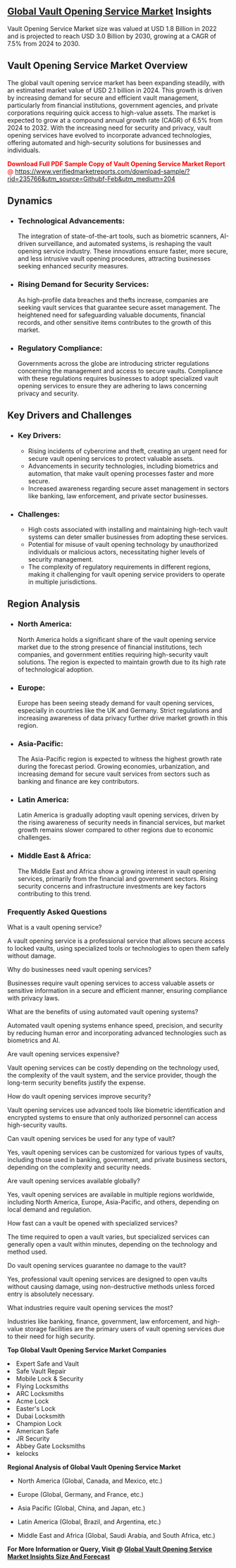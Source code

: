 <h2><a href="https://www.verifiedmarketreports.com/download-sample/?rid=235766&amp;utm_source=Githubf&amp;utm_medium=204" target="_blank">Global Vault Opening Service Market</a> Insights</h2><p>Vault Opening Service Market size was valued at USD 1.8 Billion in 2022 and is projected to reach USD 3.0 Billion by 2030, growing at a CAGR of 7.5% from 2024 to 2030.</p><p> <h2>Vault Opening Service Market Overview</h2> <p>The global vault opening service market has been expanding steadily, with an estimated market value of USD 2.1 billion in 2024. This growth is driven by increasing demand for secure and efficient vault management, particularly from financial institutions, government agencies, and private corporations requiring quick access to high-value assets. The market is expected to grow at a compound annual growth rate (CAGR) of 6.5% from 2024 to 2032. With the increasing need for security and privacy, vault opening services have evolved to incorporate advanced technologies, offering automated and high-security solutions for businesses and individuals.</p> <p><p><span class=""><span style="color: #ff0000;"><strong>Download Full PDF Sample Copy of Vault Opening Service Market Report</strong> @ </span><a href="https://www.verifiedmarketreports.com/download-sample/?rid=235766&amp;utm_source=Githubf-Feb&amp;utm_medium=204" target="_blank">https://www.verifiedmarketreports.com/download-sample/?rid=235766&amp;utm_source=Githubf-Feb&amp;utm_medium=204</a></span></p></p> <h2>Dynamics</h2> <ul> <li><h3>Technological Advancements:</h3> The integration of state-of-the-art tools, such as biometric scanners, AI-driven surveillance, and automated systems, is reshaping the vault opening service industry. These innovations ensure faster, more secure, and less intrusive vault opening procedures, attracting businesses seeking enhanced security measures.</li> <li><h3>Rising Demand for Security Services:</h3> As high-profile data breaches and thefts increase, companies are seeking vault services that guarantee secure asset management. The heightened need for safeguarding valuable documents, financial records, and other sensitive items contributes to the growth of this market.</li> <li><h3>Regulatory Compliance:</h3> Governments across the globe are introducing stricter regulations concerning the management and access to secure vaults. Compliance with these regulations requires businesses to adopt specialized vault opening services to ensure they are adhering to laws concerning privacy and security.</li> </ul> <h2>Key Drivers and Challenges</h2> <ul> <li><h3>Key Drivers:</h3> <ul> <li>Rising incidents of cybercrime and theft, creating an urgent need for secure vault opening services to protect valuable assets.</li> <li>Advancements in security technologies, including biometrics and automation, that make vault opening processes faster and more secure.</li> <li>Increased awareness regarding secure asset management in sectors like banking, law enforcement, and private sector businesses.</li> </ul> </li> <li><h3>Challenges:</h3> <ul> <li>High costs associated with installing and maintaining high-tech vault systems can deter smaller businesses from adopting these services.</li> <li>Potential for misuse of vault opening technology by unauthorized individuals or malicious actors, necessitating higher levels of security management.</li> <li>The complexity of regulatory requirements in different regions, making it challenging for vault opening service providers to operate in multiple jurisdictions.</li> </ul> </li> </ul> <h2>Region Analysis</h2> <ul> <li><h3>North America:</h3> North America holds a significant share of the vault opening service market due to the strong presence of financial institutions, tech companies, and government entities requiring high-security vault solutions. The region is expected to maintain growth due to its high rate of technological adoption.</li> <li><h3>Europe:</h3> Europe has been seeing steady demand for vault opening services, especially in countries like the UK and Germany. Strict regulations and increasing awareness of data privacy further drive market growth in this region.</li> <li><h3>Asia-Pacific:</h3> The Asia-Pacific region is expected to witness the highest growth rate during the forecast period. Growing economies, urbanization, and increasing demand for secure vault services from sectors such as banking and finance are key contributors.</li> <li><h3>Latin America:</h3> Latin America is gradually adopting vault opening services, driven by the rising awareness of security needs in financial services, but market growth remains slower compared to other regions due to economic challenges.</li> <li><h3>Middle East & Africa:</h3> The Middle East and Africa show a growing interest in vault opening services, primarily from the financial and government sectors. Rising security concerns and infrastructure investments are key factors contributing to this trend.</li> </ul> <h3>Frequently Asked Questions</h3> <p>What is a vault opening service?</p> <p>A vault opening service is a professional service that allows secure access to locked vaults, using specialized tools or technologies to open them safely without damage.</p> <p>Why do businesses need vault opening services?</p> <p>Businesses require vault opening services to access valuable assets or sensitive information in a secure and efficient manner, ensuring compliance with privacy laws.</p> <p>What are the benefits of using automated vault opening systems?</p> <p>Automated vault opening systems enhance speed, precision, and security by reducing human error and incorporating advanced technologies such as biometrics and AI.</p> <p>Are vault opening services expensive?</p> <p>Vault opening services can be costly depending on the technology used, the complexity of the vault system, and the service provider, though the long-term security benefits justify the expense.</p> <p>How do vault opening services improve security?</p> <p>Vault opening services use advanced tools like biometric identification and encrypted systems to ensure that only authorized personnel can access high-security vaults.</p> <p>Can vault opening services be used for any type of vault?</p> <p>Yes, vault opening services can be customized for various types of vaults, including those used in banking, government, and private business sectors, depending on the complexity and security needs.</p> <p>Are vault opening services available globally?</p> <p>Yes, vault opening services are available in multiple regions worldwide, including North America, Europe, Asia-Pacific, and others, depending on local demand and regulation.</p> <p>How fast can a vault be opened with specialized services?</p> <p>The time required to open a vault varies, but specialized services can generally open a vault within minutes, depending on the technology and method used.</p> <p>Do vault opening services guarantee no damage to the vault?</p> <p>Yes, professional vault opening services are designed to open vaults without causing damage, using non-destructive methods unless forced entry is absolutely necessary.</p> <p>What industries require vault opening services the most?</p> <p>Industries like banking, finance, government, law enforcement, and high-value storage facilities are the primary users of vault opening services due to their need for high security.</p> </p><p><strong>Top Global Vault Opening Service Market Companies</strong></p><div data-test-id=""><p><li>Expert Safe and Vault</li><li> Safe Vault Repair</li><li> Mobile Lock & Security</li><li> Flying Locksmiths</li><li> ARC Locksmiths</li><li> Acme Lock</li><li> Easter's Lock</li><li> Dubai Locksmith</li><li> Champion Lock</li><li> American Safe</li><li> JR Security</li><li> Abbey Gate Locksmiths</li><li> kelocks</li></p><div><strong>Regional Analysis of&nbsp;Global Vault Opening Service Market</strong></div><ul><li dir="ltr"><p dir="ltr">North America&nbsp;(Global, Canada, and Mexico, etc.)</p></li><li dir="ltr"><p dir="ltr">Europe (Global, Germany, and France, etc.)</p></li><li dir="ltr"><p dir="ltr">Asia Pacific&nbsp;(Global, China, and Japan, etc.)</p></li><li dir="ltr"><p dir="ltr">Latin America&nbsp;(Global, Brazil, and Argentina, etc.)</p></li><li dir="ltr">Middle East and Africa&nbsp;(Global, Saudi Arabia, and South Africa, etc.)</li></ul><p><strong>For More Information or Query, Visit @&nbsp;</strong><strong><a href="https://www.verifiedmarketreports.com/product/vault-opening-service-market/?utm_source=Githubf&amp;utm_medium=204" target="_blank">Global Vault Opening Service Market Insights Size And Forecast</a></strong></p></div>

